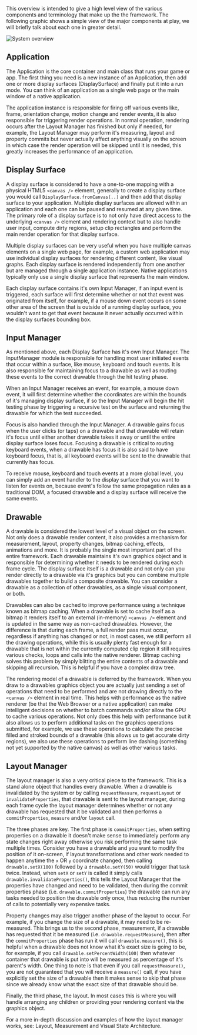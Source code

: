 This overview is intended to give a high level view of the various components and terminology that make up the the framework. The following graphic shows a simple view of the major components at play, we will briefly talk about each one in greater detail.

![System overview](https://sweay.fogbugz.com/default.asp?pg=pgDownload&pgType=pgWikiAttachment&ixAttachment=36&sFileName=sys-overview.png)


## Application

The Application is the core container and main class that runs your game or app. The first thing you need is a new instance of an Application, then add one or more display surfaces (DisplaySurface) and finally put it into a run mode. You can think of an application as a single web page or the main window of a native application.

The application instance is responsible for firing off various events like, frame, orientation change, motion change and render events, it is also responsible for triggering render operations. In normal operation, rendering occurs after the Layout Manager has finished but only if needed, for example, the Layout Manager may perform it's measuring, layout and property commits but never actually affect anything visually on the screen in which case the render operation will be skipped until it is needed, this greatly increases the performance of an application.


## Display Surface

A display surface is considered to have a one-to-one mapping with a physical HTML5 `<canvas />` element, generally to create a display surface you would call `DisplaySurface.fromCanvas(..)` and then add that display surface to your application. Multiple display surfaces are allowed within an application and each one can be paused and resumed at any given time. The primary role of a display surface is to not only have direct access to the underlying `<canvas />` element and rendering context but to also handle user input, compute dirty regions, setup clip rectangles and perform the main render operation for that display surface.

Multiple display surfaces can be very useful when you have multiple canvas elements on a single web page, for example, a custom web application may use individual display surfaces for rendering different content, like visual graphs. Each display surface is rendered independently from one another but are managed through a single application instance. Native applications typically only use a single display surface that represents the main window.

Each display surface contains it's own Input Manager, if an input event is triggered, each surface will first determine whether or not that event was originated from itself, for example, if a mouse down event occurs on some other area of the screen that is outside of a running display surface, you wouldn't want to get that event because it never actually occurred within the display surfaces bounding box.


## Input Manager

As mentioned above, each Display Surface has it's own Input Manager. The InputManager module is responsible for handling most user initiated events that occur within a surface, like mouse, keyboard and touch events. It is also responsible for maintaining focus to a drawable as well as routing these events to the correct drawable through the hit testing phase.

When an Input Manager receives an event, for example, a mouse down event, it will first determine whether the coordinates are within the bounds of it's managing display surface, if so the Input Manager will begin the hit testing phase by triggering a recursive test on the surface and returning the drawable for which the test succeeded.

Focus is also handled through the Input Manager. A drawable gains focus when the user clicks (or taps) on a drawable and that drawable will retain it's focus until either another drawable takes it away or until the entire display surface loses focus. Focusing a drawable is critical to routing keyboard events, when a drawable has focus it is also said to have keyboard focus, that is, all keyboard events will be sent to the drawable that currently has focus.

To receive mouse, keyboard and touch events at a more global level, you can simply add an event handler to the display surface that you want to listen for events on, because event's follow the same propagation rules as a traditional DOM, a focused drawable and a display surface will receive the same events.


## Drawable

A drawable is considered the lowest level of a visual object on the screen. Not only does a drawable render content, it also provides a mechanism for measurement, layout, property changes, bitmap caching, effects, animations and more. It is probably the single most important part of the entire framework. Each drawable maintains it's own graphics object and is responsible for determining whether it needs to be rendered during each frame cycle. The display surface itself is a drawable and not only can you render directly to a drawable via it's graphics but you can combine multiple drawables together to build a composite drawable. You can consider a drawable as a collection of other drawables, as a single visual component, or both.

Drawables can also be cached to improve performance using a technique known as bitmap caching. When a drawable is set to cache itself as a bitmap it renders itself to an external (in-memory) `<canvas />` element and is updated in the same way as non-cached drawables. However, the difference is that during each frame, a full render pass must occur, regardless if anything has changed or not, in most cases, we still perform all the drawing operations, while this is usually plenty fast enough for a drawable that is not within the currently computed clip region it still requires various checks, loops and calls into the native renderer. Bitmap caching solves this problem by simply blitting the entire contents of a drawable and skipping all recursion. This is helpful if you have a complex draw tree.

The rendering model of a drawable is deferred by the framework. When you draw to a drawables graphics object you are actually just sending a set of operations that need to be performed and are not drawing directly to the `<canvas />` element in real time. This helps with performance as the native renderer (be that the Web Browser or a native application) can make intelligent decisions on whether to batch commands and/or allow the GPU to cache various operations. Not only does this help with performance but it also allows us to perform additional tasks on the graphics operations submitted, for example, we use these operations to calculate the precise filled and stroked bounds of a drawable (this allows us to get accurate dirty regions), we also use these operations to perform line dashing (something not yet supported by the native canvas) as well as other various tasks.


## Layout Manager

The layout manager is also a very critical piece to the framework. This is a stand alone object that handles every drawable. When a drawable is invalidated by the system or by calling `requestMeasure`, `requestLayout` or `invalidateProperties`, that drawable is sent to the layout manager, during each frame cycle the layout manager determines whether or not any drawable has requested that it be validated and then performs a `commitProperties`, `measure` and/or `layout` call.

The three phases are key. The first phase is `commitProperties`, when setting properties on a drawable it doesn't make sense to immediately perform any state changes right away otherwise you risk performing the same task multiple times. Consider you have a drawable and you want to modify the position of it on-screen, if layout transformations and other work needed to happen anytime the `x` OR `y` coordinate changed, then calling `drawable.setX(100)` followed by a `drawable.setY(50)` would trigger that task twice. Instead, when `setX` or `setY` is called it simply calls `drawable.invalidateProperties()`, this tells the Layout Manager that the properties have changed and need to be validated, then during the commit properties phase (i.e. `drawable.commitProperties`) the drawable can run any tasks needed to position the drawable only once, thus reducing the number of calls to potentially very expensive tasks.

Property changes may also trigger another phase of the layout to occur. For example, if you change the size of a drawable, it may need to be re-measured. This brings us to the second phase, measurement, if a drawable has requested that it be measured (i.e. `drawable.requestMeasure`), then after the `commitProperties` phase has run it will call `drawable.measure()`, this is helpful when a drawable does not know what it's exact size is going to be, for example, if you call `drawable.setPercentWidth(100)` then whatever container that drawable is put into will be measured as percentage of it's parent's width. One thing to note is that even if you call `requestMeasure()`, you are not guaranteed that you will receive a `measure()` call, if you have explicitly set the size of a drawable then it makes sense to skip that phase since we already know what the exact size of that drawable should be.

Finally, the third phase, the layout. In most cases this is where you will handle arranging any children or providing your rendering content via the graphics object.

For a more in-depth discussion and examples of how the layout manager works, see: Layout, Measurement and Visual State Architecture.
